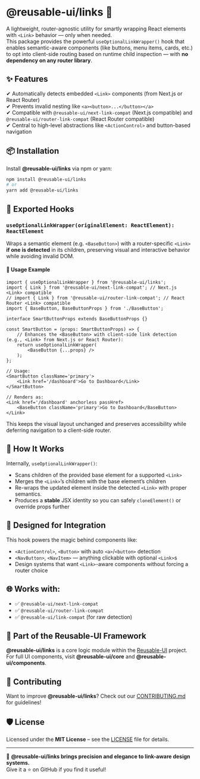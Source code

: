 # @reusable-ui/links 🔗  

A lightweight, router-agnostic utility for smartly wrapping React elements with `<Link>` behavior — only when needed.  
This package provides the powerful `useOptionalLinkWrapper()` hook that enables semantic-aware components (like buttons, menu items, cards, etc.) to opt into client-side routing based on runtime child inspection — with **no dependency on any router library**.

## ✨ Features
✔ Automatically detects embedded `<Link>` components (from Next.js or React Router)  
✔ Prevents invalid nesting like `<a><button>...</button></a>`  
✔ Compatible with `@reusable-ui/next-link-compat` (Next.js <Link> compatible) and `@reusable-ui/router-link-compat` (React Router <Link> compatible)  
✔ Central to high-level abstractions like `<ActionControl>` and button-based navigation

## 📦 Installation
Install **@reusable-ui/links** via npm or yarn:

```sh
npm install @reusable-ui/links
# or
yarn add @reusable-ui/links
```

## 🔁 Exported Hooks

### `useOptionalLinkWrapper(originalElement: ReactElement): ReactElement`

Wraps a semantic element (e.g. `<BaseButton>`) with a router-specific `<Link>` **if one is detected** in its children, preserving visual and interactive behavior while avoiding invalid DOM.

#### 🔧 Usage Example

```tsx
import { useOptionalLinkWrapper } from '@reusable-ui/links';
import { Link } from '@reusable-ui/next-link-compat'; // Next.js <Link> compatible
// import { Link } from '@reusable-ui/router-link-compat'; // React Router <Link> compatible
import { BaseButton, BaseButtonProps } from './BaseButton';

interface SmartButtonProps extends BaseButtonProps {}

const SmartButton = (props: SmartButtonProps) => {
    // Enhances the <BaseButton> with client-side link detection (e.g., <Link> from Next.js or React Router):
    return useOptionalLinkWrapper(
        <BaseButton {...props} />
    );
};

// Usage:
<SmartButton className='primary'>
    <Link href='/dashboard'>Go to Dashboard</Link>
</SmartButton>

// Renders as:
<Link href='/dashboard' anchorless passHref>
    <BaseButton className='primary'>Go to Dashboard</BaseButton>
</Link>
```

This keeps the visual layout unchanged and preserves accessibility while deferring navigation to a client-side router.

## 🧠 How It Works

Internally, `useOptionalLinkWrapper()`:
- Scans children of the provided base element for a supported `<Link>`
- Merges the `<Link>`’s children with the base element’s children
- Re-wraps the updated element inside the detected `<Link>` with proper semantics.
- Produces a **stable** JSX identity so you can safely `cloneElement()` or override props further

## 🧱 Designed for Integration

This hook powers the magic behind components like:

- `<ActionControl>`, `<Button>` with auto `<a>`/`<button>` detection
- `<NavButton>`, `<NavItem>` — anything clickable with optional `<Link>`s
- Design systems that want `<Link>`-aware components without forcing a router choice

## 🌐 Works with:

- ✅ `@reusable-ui/next-link-compat`
- ✅ `@reusable-ui/router-link-compat`
- ✅ `@reusable-ui/link-compat` (for raw detection)

## 📖 Part of the Reusable-UI Framework  
**@reusable-ui/links** is a core logic module within the [Reusable-UI](https://github.com/reusable-ui/reusable-ui-monorepo) project.  
For full UI components, visit **@reusable-ui/core** and **@reusable-ui/components**.

## 🤝 Contributing  
Want to improve **@reusable-ui/links**? Check out our [CONTRIBUTING.md](./CONTRIBUTING.md) for guidelines!  

## 🛡️ License  
Licensed under the **MIT License** – see the [LICENSE](./LICENSE) file for details.  

---

🚀 **@reusable-ui/links brings precision and elegance to link-aware design systems.**  
Give it a ⭐ on GitHub if you find it useful!  
